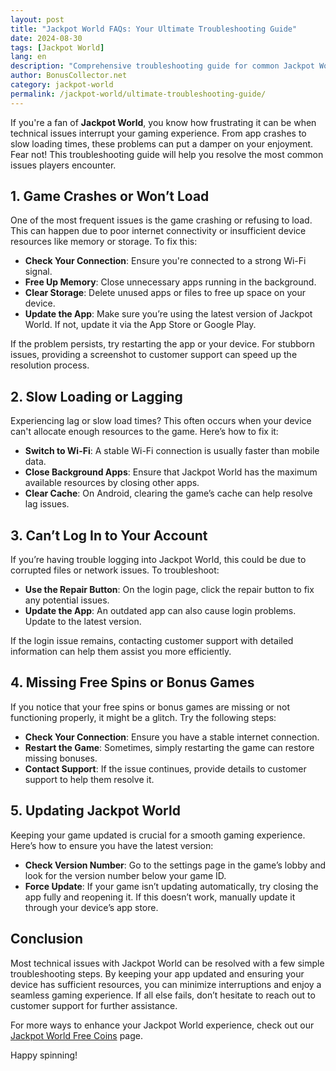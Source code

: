 ```yaml
---
layout: post
title: "Jackpot World FAQs: Your Ultimate Troubleshooting Guide"
date: 2024-08-30
tags: [Jackpot World]
lang: en
description: "Comprehensive troubleshooting guide for common Jackpot World issues including crashes, slow loading, and account problems."
author: BonusCollector.net
category: jackpot-world
permalink: /jackpot-world/ultimate-troubleshooting-guide/
---
```


If you're a fan of **Jackpot World**, you know how frustrating it can be when technical issues interrupt your gaming experience. From app crashes to slow loading times, these problems can put a damper on your enjoyment. Fear not! This troubleshooting guide will help you resolve the most common issues players encounter.

## 1. Game Crashes or Won’t Load

One of the most frequent issues is the game crashing or refusing to load. This can happen due to poor internet connectivity or insufficient device resources like memory or storage. To fix this:

- **Check Your Connection**: Ensure you're connected to a strong Wi-Fi signal.
- **Free Up Memory**: Close unnecessary apps running in the background.
- **Clear Storage**: Delete unused apps or files to free up space on your device.
- **Update the App**: Make sure you’re using the latest version of Jackpot World. If not, update it via the App Store or Google Play.

If the problem persists, try restarting the app or your device. For stubborn issues, providing a screenshot to customer support can speed up the resolution process.

## 2. Slow Loading or Lagging

Experiencing lag or slow load times? This often occurs when your device can't allocate enough resources to the game. Here’s how to fix it:

- **Switch to Wi-Fi**: A stable Wi-Fi connection is usually faster than mobile data.
- **Close Background Apps**: Ensure that Jackpot World has the maximum available resources by closing other apps.
- **Clear Cache**: On Android, clearing the game’s cache can help resolve lag issues.

## 3. Can’t Log In to Your Account

If you’re having trouble logging into Jackpot World, this could be due to corrupted files or network issues. To troubleshoot:

- **Use the Repair Button**: On the login page, click the repair button to fix any potential issues.
- **Update the App**: An outdated app can also cause login problems. Update to the latest version.

If the login issue remains, contacting customer support with detailed information can help them assist you more efficiently.

## 4. Missing Free Spins or Bonus Games

If you notice that your free spins or bonus games are missing or not functioning properly, it might be a glitch. Try the following steps:

- **Check Your Connection**: Ensure you have a stable internet connection.
- **Restart the Game**: Sometimes, simply restarting the game can restore missing bonuses.
- **Contact Support**: If the issue continues, provide details to customer support to help them resolve it.

## 5. Updating Jackpot World

Keeping your game updated is crucial for a smooth gaming experience. Here’s how to ensure you have the latest version:

- **Check Version Number**: Go to the settings page in the game’s lobby and look for the version number below your game ID.
- **Force Update**: If your game isn’t updating automatically, try closing the app fully and reopening it. If this doesn’t work, manually update it through your device’s app store.

## Conclusion

Most technical issues with Jackpot World can be resolved with a few simple troubleshooting steps. By keeping your app updated and ensuring your device has sufficient resources, you can minimize interruptions and enjoy a seamless gaming experience. If all else fails, don’t hesitate to reach out to customer support for further assistance.

For more ways to enhance your Jackpot World experience, check out our [Jackpot World Free Coins](https://bonuscollector.net/jackpot-world-free-coins/) page.

Happy spinning!
